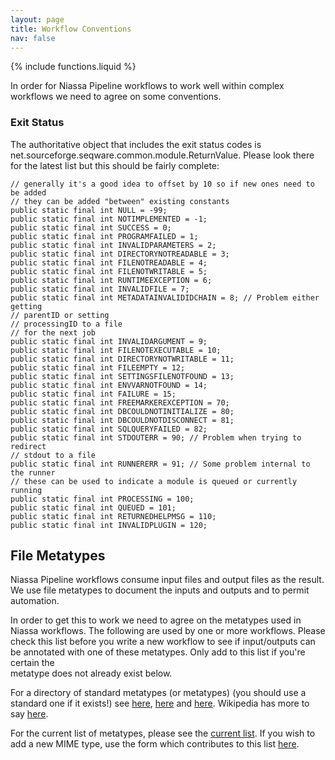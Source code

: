 ```yaml
---
layout: page
title: Workflow Conventions
nav: false
---
```

{% include functions.liquid %}

In order for Niassa Pipeline workflows to work well within complex workflows we need to agree on some conventions.

### Exit Status

The authoritative object that includes the exit status codes is net.sourceforge.seqware.common.module.ReturnValue.  Please look there for the latest list but this should be fairly complete:

```
// generally it's a good idea to offset by 10 so if new ones need to be added
// they can be added "between" existing constants
public static final int NULL = -99;
public static final int NOTIMPLEMENTED = -1;
public static final int SUCCESS = 0;
public static final int PROGRAMFAILED = 1;
public static final int INVALIDPARAMETERS = 2;
public static final int DIRECTORYNOTREADABLE = 3;
public static final int FILENOTREADABLE = 4;
public static final int FILENOTWRITABLE = 5;
public static final int RUNTIMEEXCEPTION = 6;
public static final int INVALIDFILE = 7;
public static final int METADATAINVALIDIDCHAIN = 8; // Problem either getting
// parentID or setting
// processingID to a file
// for the next job
public static final int INVALIDARGUMENT = 9;
public static final int FILENOTEXECUTABLE = 10;
public static final int DIRECTORYNOTWRITABLE = 11;
public static final int FILEEMPTY = 12;
public static final int SETTINGSFILENOTFOUND = 13;
public static final int ENVVARNOTFOUND = 14;
public static final int FAILURE = 15;
public static final int FREEMARKEREXCEPTION = 70;
public static final int DBCOULDNOTINITIALIZE = 80;
public static final int DBCOULDNOTDISCONNECT = 81;
public static final int SQLQUERYFAILED = 82;
public static final int STDOUTERR = 90; // Problem when trying to redirect
// stdout to a file
public static final int RUNNERERR = 91; // Some problem internal to the runner
// these can be used to indicate a module is queued or currently running
public static final int PROCESSING = 100;
public static final int QUEUED = 101;
public static final int RETURNEDHELPMSG = 110;
public static final int INVALIDPLUGIN = 120;
```


## File Metatypes

Niassa Pipeline workflows consume input files and output files as 
the result. We use file metatypes to document the inputs and outputs and to
permit automation.

In order to get this to work we need to agree on the metatypes used in Niassa 
workflows. The following are used by one or more workflows. Please check this 
list before you write a new workflow to see if input/outputs can be annotated 
with one of these metatypes.  Only add to this list if you're certain the  
metatype does not already exist below.

For a directory of standard metatypes (or metatypes) (you should use a standard one if it exists!) see [here](http://www.feedforall.com/mime-types.htm), [here](http://silk.nih.gov/public/zzyzzap.@www.silk.types.html) and [here](http://www.iana.org/assignments/media-types/index.html).  Wikipedia has more to say [here](http://en.wikipedia.org/wiki/MIME).

For the current list of metatypes, please see the [current list](https://docs.google.com/spreadsheet/ccc?key=0An-x7dcdlF7AdGhjdjRTU0toZkJXNlNRb1NROXdfLWc).
If you wish to add a new MIME type, use the form which contributes to this list [here](https://docs.google.com/spreadsheet/viewform?formkey=dGhjdjRTU0toZkJXNlNRb1NROXdfLWc6MQ).

